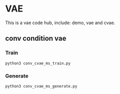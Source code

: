 # VAE
This is a vae code hub, include: demo, vae and cvae.

## conv condition vae
### Train
```
python3 conv_cvae_ms_train.py
```

### Generate
```
python3 conv_cvae_ms_generate.py
```